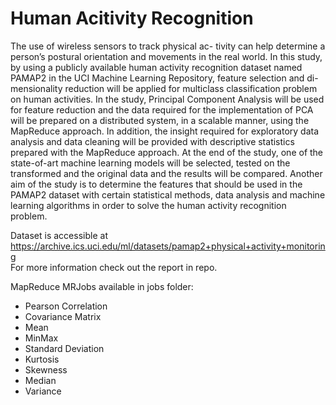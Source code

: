 # Human Acitivity Recognition
The use of wireless sensors to track physical ac- tivity can help determine a person’s postural orientation and movements in the real world. In this study, by using a publicly available human activity recognition dataset named PAMAP2 in the UCI Machine Learning Repository, feature selection and di- mensionality reduction will be applied for multiclass classification problem on human activities. In the study, Principal Component Analysis will be used for feature reduction and the data required for the implementation of PCA will be prepared on a distributed system, in a scalable manner, using the MapReduce approach. In addition, the insight required for exploratory data analysis and data cleaning will be provided with descriptive statistics prepared with the MapReduce approach. At the end of the study, one of the state-of-art machine learning models will be selected, tested on the transformed and the original data and the results will be compared. Another aim of the study is to determine the features that should be used in the PAMAP2 dataset with certain statistical methods, data analysis and machine learning algorithms in order to solve the human activity recognition problem.

Dataset is accessible at https://archive.ics.uci.edu/ml/datasets/pamap2+physical+activity+monitoring
<br>
For more information check out the report in repo.

MapReduce MRJobs available in jobs folder:
<ul>
  <li>Pearson Correlation</li>
  <li>Covariance Matrix</li>
  <li>Mean</li>
  <li>MinMax</li>
  <li>Standard Deviation</li>
  <li>Kurtosis</li>
  <li>Skewness</li>
  <li>Median</li>
  <li>Variance</li>
</ul>
